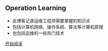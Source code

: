 ## Operation Learning

- 此博客记录运维工程师需要掌握的知识点
- 包括计算机网络、操作系统、算法等计算机原理
- 也包括运维的一些热门技术

[开始阅读](https://github.com/KevinJohn-GH/mydoc/tree/main/docs/README.md
)